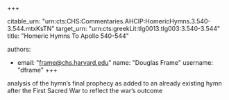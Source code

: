 +++


citable_urn: "urn:cts:CHS:Commentaries.AHCIP:HomericHymns.3.540-3.544.mtxKsTN"
target_urn: "urn:cts:greekLit:tlg0013.tlg003:3.540-3.544"
title: "Homeric Hymns To Apollo 540-544"

authors:
- email: "frame@chs.harvard.edu"
  name: "Douglas Frame"
  username: "dframe"
+++

<p>analysis of the hymn’s final prophecy as added to an already existing hymn after the First Sacred War to reflect the war’s outcome</p>